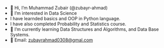 - 👋 Hi, I’m Muhammad Zubair (@zubayr-ahmad)
- 👀 I’m interested in Data Science
- I have learnded basics and OOP in Python language.
- I have also completed Probability and Statistics course.
- 🌱 I’m currently learning Data Structures and Algorithms, and Data Base Systems.
- 💞️ Email: zubayrahmad0308@gmal.com

<!---
zubayr-ahmad/zubayr-ahmad is a ✨ special ✨ repository because its `README.md` (this file) appears on your GitHub profile.
You can click the Preview link to take a look at your changes.
--->
